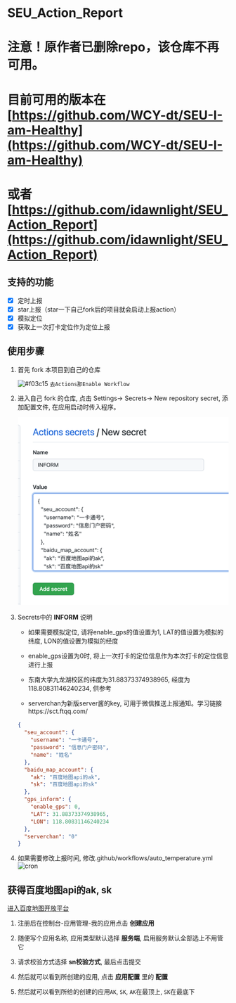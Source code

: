 # SEU_Action_Report

# 注意！原作者已删除repo，该仓库不再可用。

# 目前可用的版本在 [https://github.com/WCY-dt/SEU-I-am-Healthy](https://github.com/WCY-dt/SEU-I-am-Healthy)

# 或者 [https://github.com/idawnlight/SEU_Action_Report](https://github.com/idawnlight/SEU_Action_Report)

## 支持的功能

- [x] 定时上报
- [x] star上报（star一下自己fork后的项目就会启动上报action）
- [x] 模拟定位
- [x] 获取上一次打卡定位作为定位上报

## 使用步骤

1. 首先 fork 本项目到自己的仓库

   ![#f03c15](https://via.placeholder.com/15/f03c15/000000?text=+) `去Actions那Enable Workflow`


2. 进入自己 fork 的仓库, 点击 Settings-> Secrets-> New repository secret, 添加配置文件, 在应用启动时传入程序。

   ![secret](img/2.png)

3. Secrets中的 **INFORM** 说明

   - 如果需要模拟定位, 请将enable_gps的值设置为1, LAT的值设置为模拟的纬度, LON的值设置为模拟的经度

   - enable_gps设置为0时, 将上一次打卡的定位信息作为本次打卡的定位信息进行上报

   - 东南大学九龙湖校区的纬度为31.88373374938965, 经度为118.80831146240234, 供参考

   - serverchan为新版server酱的key, 可用于微信推送上报通知。学习链接https://sct.ftqq.com/

   ```JSON
   {
     "seu_account": {
       "username": "一卡通号", 
       "password": "信息门户密码", 
       "name": "姓名"
     }, 
     "baidu_map_account": {
       "ak": "百度地图api的ak", 
       "sk": "百度地图api的sk"
     }, 
     "gps_inform": {
       "enable_gps": 0, 
       "LAT": 31.88373374938965, 
       "LON": 118.80831146240234
     }, 
     "serverchan": "0"
   }
   ```


4. 如果需要修改上报时间, 修改.github/workflows/auto_temperature.yml
   ![cron](img/3.png)

## 获得百度地图api的ak, sk

[进入百度地图开放平台](https://lbsyun.baidu.com/apiconsole/key#/home)

1. 注册后在控制台-应用管理-我的应用点击 **创建应用**

2. 随便写个应用名称, 应用类型默认选择 **服务端**, 启用服务默认全部选上不用管它

3. 请求校验方式选择 **sn校验方式**, 最后点击提交

4. 然后就可以看到所创建的应用, 点击 **应用配置** 里的 **配置**

5. 然后就可以看到所给的创建的应用`AK`,  `SK`,  `AK`在最顶上,  `SK`在最底下
